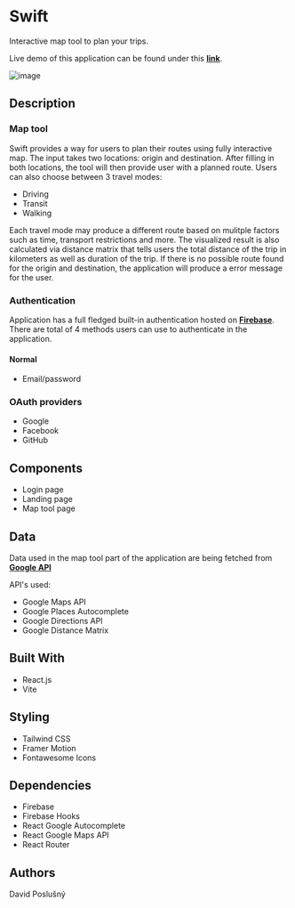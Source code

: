 # Swift

Interactive map tool to plan your trips.

Live demo of this application can be found under this [**link**](https://swift-pst0.onrender.com/).

![image](https://user-images.githubusercontent.com/72783924/223802632-42e92b2c-c230-4ece-9659-e468484327c0.png)


## Description

### Map tool
Swift provides a way for users to plan their routes using fully interactive map. The input takes two locations: origin and destination. After filling in both locations, the tool will then provide user with a planned route. Users can also choose between 3 travel modes:
- Driving
- Transit
- Walking

Each travel mode may produce a different route based on mulitple factors such as time, transport restrictions and more. The visualized result is also calculated via distance matrix that tells users the total distance of the trip in kilometers as well as duration of the trip. If there is no possible route found for the origin and destination, the application will produce a error message for the user.

### Authentication
Application has a full fledged built-in authentication hosted on [**Firebase**](https://firebase.google.com/). There are total of 4 methods users can use to authenticate in the application.
#### Normal
- Email/password

### OAuth providers
- Google
- Facebook
- GitHub

## Components
- Login page
- Landing page
- Map tool page

## Data

Data used in the map tool part of the application are being fetched from [**Google API**](https://console.cloud.google.com/)

API's used:
- Google Maps API
- Google Places Autocomplete
- Google Directions API
- Google Distance Matrix

## Built With
- React.js
- Vite

## Styling
- Tailwind CSS
- Framer Motion
- Fontawesome Icons

## Dependencies
- Firebase
- Firebase Hooks
- React Google Autocomplete
- React Google Maps API
- React Router

## Authors
David Poslušný
